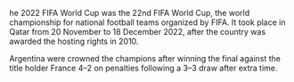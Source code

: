 he 2022 FIFA World Cup was the 22nd FIFA World Cup, the world championship for national football teams organized by FIFA. It took place in Qatar from 20 November to 18 December 2022, after the country was awarded the hosting rights in 2010.

Argentina were crowned the champions after winning the final against the title holder France 4–2 on penalties following a 3–3 draw after extra time.
